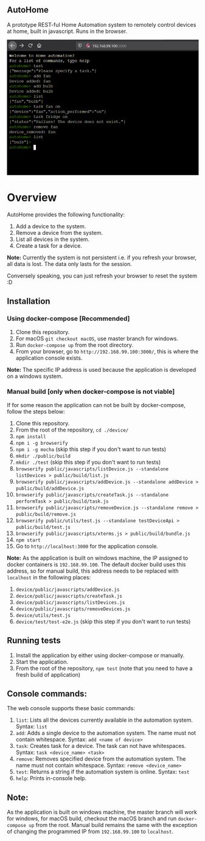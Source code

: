 ## AutoHome

A prototype REST-ful Home Automation system to remotely control devices at home, built in javascript. Runs in the browser.

![Screenshot](./autoHome.PNG "AutoHome")

# Overview

AutoHome provides the following functionality:

1. Add a device to the system.
2. Remove a device from the system.
3. List all devices in the system.
4. Create a task for a device.

**Note:** Currently the system is not persistent i.e. if you refresh your browser, all data is lost. The data only lasts for the session.

Conversely speaking, you can just refresh your browser to reset the system :D

## Installation

### Using docker-compose [Recommended]

1. Clone this repository.
2. For macOS ```git checkout macOS```, use master branch for windows.
2. Run ```docker-compose up``` from the root directory.
3. From your browser, go to ```http://192.168.99.100:3000/```, this is where the application console exists.

**Note:** The specific IP address is used because the application is developed on a windows system.

### Manual build [only when docker-compose is not viable]

If for some reason the application can not be built by docker-compose, follow the steps below:

1. Clone this repository.
2. From the root of the repository, ```cd ./device/```
3. ```npm install```
4. ```npm i -g browserify```
5. ```npm i -g mocha``` (skip this step if you don't want to run tests)
6. ```mkdir ./public/build```
7. ```mkdir ./test``` (skip this step if you don't want to run tests)
8. ```browserify public/javascripts/listDevice.js --standalone listDevices > public/build/list.js```
9. ```browserify public/javascripts/addDevice.js --standalone addDevice > public/build/addDevice.js```
10. ```browserify public/javascripts/createTask.js --standalone performTask > public/build/task.js```
11. ```browserify public/javascripts/removeDevice.js --standalone remove > public/build/remove.js```
12. ```browserify public/utils/test.js --standalone testDeviceApi > public/build/test.js```
13. ```browserify public/javascripts/xterms.js > public/build/bundle.js``` 
14. ```npm start```
15. Go to ```http://localhost:3000``` for the application console.

**Note:** As the application is built on windows machine, the IP assigned to docker containers is ```192.168.99.100```. The default docker build uses this address, so for manual build, this address needs to be replaced with ```localhost``` in the following places:

1. ```device/public/javascripts/addDevice.js```
2. ```device/public/javascripts/createTask.js```
3. ```device/public/javascripts/listDevices.js```
4. ```device/public/javascripts/removeDevices.js```
5. ```device/utils/test.js```
6. ```device/test/test-e2e.js``` (skip this step if you don't want to run tests)

## Running tests

1. Install the application by either using docker-compose or manually.
2. Start the application. 
3. From the root of the repository, ```npm test``` (note that you need to have a fresh build of application)

## Console commands:

The web console supports these basic commands:

1. ``list``: Lists all the devices currently available in the automation system.
    Syntax: ```list```
2. ```add```: Adds a single device to the automation system. The name must not contain whitespace.
    Syntax: ```add <name of device>```
3. ```task```: Creates task for a device. The task can not have whitespaces.
    Syntax: ```task <device_name> <task>```
4. ```remove```: Removes specified device from the automation system. The name must not contain whitespace.
    Syntax: ```remove <device_name>```
5. ```test```: Returns a string if the automation system is online.
    Syntax: ```test```
6. ```help```: Prints in-console help.

## Note:

As the application is built on windows machine, the master branch will work for windows, for macOS build, checkout the macOS branch and 
run ```docker-compose up``` from the root. Manual build remains the same with the exception of changing the programmed IP from ```192.168.99.100```
to ```localhost```.
